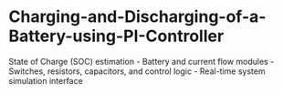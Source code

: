 # Charging-and-Discharging-of-a-Battery-using-PI-Controller
State of Charge (SOC) estimation - Battery and current flow modules - Switches, resistors, capacitors, and control logic - Real-time system simulation interface
